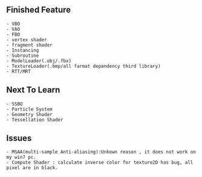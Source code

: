 
## Finished Feature

    - VBO
    - VAO
    - FBO
    - vertex shader
    - fragment shader
    - Instancing
    - Subroutine
    - ModelLoader(.obj/.fbx)
    - TextureLoader(.bmp/all farmat depandency third library)
    - RTT/MRT

## Next To Learn

    - SSBO
    - Particle System
    - Geometry Shader
    - Tessellation Shader

## Issues

    - MSAA(multi-sample Anti-aliasing):Unkown reason , it does not work on my win7 pc.
    - Compute Shader : calculate inverse color for texture2D has bug, all pixel are in black.